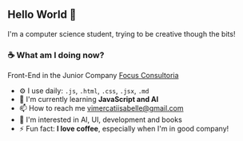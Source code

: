 ## Hello World 👋 
I'm a computer science student, trying to be creative though the bits! 

### ☕ What am I doing now?
Front-End in the Junior Company [Focus Consultoria](https://www.consultoriafocus.com/) <br>

- ⚙️ I use daily: `.js`, `.html`, `.css`, `.jsx`, `.md`
- 🌱 I'm currently learning **JavaScript and AI**
- 📫 How to reach me vimercatiisabelle@gmail.com
- 💬 I'm interested in AI, UI, development and books
- ⚡ Fun fact: **I love coffee**, especially when I'm in good company!
